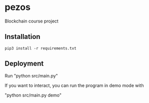 # pezos
Blockchain course project

## Installation
`pip3 install -r requirements.txt`

## Deployment
Run "python src/main.py"

If you want to interact, you can run the program in demo mode with 

"python src/main.py demo"